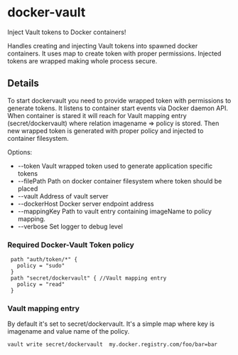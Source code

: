 # docker-vault

Inject Vault tokens to Docker containers!

Handles creating and injecting Vault tokens into spawned docker containers. It uses map to create token with proper permissions. Injected tokens are wrapped making whole process secure.

## Details

To start dockervault you need to provide wrapped token with permissions to generate tokens. It listens to container start events via Docker daemon API. When container is stared it will reach for Vault mapping entry (secret/dockervault) where relation imagename => policy is stored. Then new wrapped token is generated with proper policy and injected to container filesystem.

Options:
* --token Vault wrapped token used to generate application specific tokens
* --filePath Path on docker container filesystem where token should be placed
* --vault Address of vault server
* --dockerHost Docker server endpoint address
* --mappingKey Path to vault entry containing imageName to policy mapping.
* --verbose Set logger to debug level

### Required Docker-Vault Token policy
```
 path "auth/token/*" {
   policy = "sudo"
 }
 path "secret/dockervault" { //Vault mapping entry
   policy = "read"
 }
```

### Vault mapping entry
By default it's set to secret/dockervault. It's a simple map where key is imagename and value name of the policy. 
```
vault write secret/dockervault  my.docker.registry.com/foo/bar=bar
```
